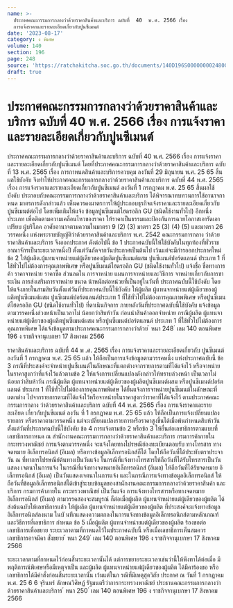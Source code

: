 ```yaml
---
name: >-
  ประกาศคณะกรรมการกลางว่าด้วยราคาสินค้าและบริการ ฉบับที่  40  พ.ศ. 2566 เรื่อง 
  การแจ้งราคาและรายละเอียดเกี่ยวกับปูนซีเมนต์
date: '2023-08-17'
category: ง พิเศษ
volume: 140
section: 196
page: 248
source: 'https://ratchakitcha.soc.go.th/documents/140D196S0000000024800.pdf'
draft: true
---
```


# ประกาศคณะกรรมการกลางว่าด้วยราคาสินค้าและบริการ ฉบับที่  40  พ.ศ. 2566 เรื่อง  การแจ้งราคาและรายละเอียดเกี่ยวกับปูนซีเมนต์

ประกาศคณะกรรมการกลางว่าด้วยราคาสินค้าและบริการ ฉบับที่ 40 พ.ศ. 2566 เรื่อง การแจ้งราคาและรายละเอียดเกี่ยวกับปูนซีเมนต์ โดยที่ประกาศคณะกรรมการกลางว่าด้วยราคาสินค้าและบริการ ฉบับที่ 13 พ.ศ. 2565 เรื่อง การกาหนดสินค้าและบริการควบคุม ลงวันที่ 29 มิถุนายน พ.ศ. 25 65 สิ้นผลใช้บังคับ จึงทำให้ประกาศคณะกรรมการกลางว่าด้วยราคาสินค้าและบริการ ฉบับที่ 44 พ.ศ. 2565 เรื่อง การแจ้งราคาและรายละเอียดเกี่ยวกับปูนซีเมนต์ ลงวันที่ 1 กรกฎาคม พ.ศ. 25 65 สิ้นผลใช้บังคับ ประกอบกับคณะกรรมการกลางว่าด้วยราคาสินค้าและบริการ ได้พิจารณาทบทวนการใช้อานาจกาหนด มาตรการดังกล่าวแล้ว เห็นควรคงมาตรการให้ผู้ประกอบธุรกิจแจ้งราคาและรายละเอียดเกี่ยวกับ ปูนซีเมนต์ต่อไป โดยเพิ่มเติมให้แจ้ง ข้อมูลปูนซีเมนต์ไฮดรอลิก GU (ชนิดใช้งานทั่วไป) อีกหนึ่งประเภท เพื่อติดตามความเคลื่อนไหวของราคา ให้ราคาเป็นธรรมและป้องกันการฉวยโอกาสเอารัดเอาเปรียบ ผู้บริโภค อาศัยอานาจตามความในมาตรา 9 (2) (3) มาตรา 25 (3) (4) (5) และมาตรา 26 วรรคหนึ่ง แห่งพระราชบัญญัติว่าด้วยราคาสินค้าและบริการ พ.ศ. 2542 คณะกรรมการกลาง ว่าด้วยราคาสินค้าและบริการ จึงออกประกาศ ดังต่อไปนี้ ข้อ 1 ประกาศฉบับนี้ให้ใช้บังคับในทุกท้องที่ทั่วราชอาณาจักรเป็นระยะเวลาหนึ่งปี ตั้งแต่วันถัดจากวันประกาศเป็นต้นไป เว้นแต่จะมีกำรออกประกาศใหม่ ข้อ 2 ให้ผู้ผลิต.ผู้แทนจาหน่ายแต่ผู้เดียวของผู้ผลิตปูนซีเมนต์ผสม ปูนซีเมนต์ปอร์ตแลนด์ ประเภท 1 ที่ใช้ทั่วไปไม่ต้องการคุณภาพพิเศษ หรือปูนซีเมนต์ไฮดรอลิก GU (ชนิดใช้งานทั่วไป) แจ้งชื่อ ชื่อทางการค้า ราคาจาหน่าย ราคาซื้อ ส่วนลดใน การจาหน่าย แผนการจาหน่ายและวิธีการ จาหน่ายเกี่ยวกับการชาระเงิน การส่งเสริมการจาหน่าย ขนาด น้าหนักต่อหน่วยที่เป็นอยู่ในวันที่ ประกาศฉบับนี้ใช้บังคับ โดยให้แจ้งภายในสามสิบวันตั้งแต่วันที่ประกาศฉบับนี้ใช้บังคับ ให้ผู้ผลิต ผู้แทนจาหน่ายแต่ผู้เดียวของผู้ผลิตปูนซีเมนต์ผสม ปูนซีเมนต์ปอร์ตแลนด์ประเภท 1 ที่ใช้ทั่วไปไม่ต้องการคุณภาพพิเศษ หรือปูนซีเมนต์ไฮดรอลิก GU (ชนิดใช้งานทั่วไป) ที่ดาเนินกิจการ ภายหลังวันที่ประกาศฉบับนี้ใช้บังคับ แจ้งข้อมูลตามวรรคหนึ่งล่วงหน้าเป็นเวลาไม่ น้อยกว่าสิบห้าวัน ก่อนนำสินค้าออกจำหน่าย กรณีผู้ผลิต ผู้แทนจาหน่ายแต่ผู้เดียวของผู้ผลิตปูนซีเมนต์ผสม หรือปูนซีเมนต์ปอร์ตแลนด์ ประเภท 1 ที่ใช้ทั่วไปไม่ต้องการคุณภาพพิเศษ ได้แจ้งข้อมูลตามประกาศคณะกรรมการกลางว่าด้วย ้ หนา 248 ่ เลม 140 ตอนพิเศษ 196 ง ราชกิจจานุเบกษา 17 สิงหาคม 2566

ราคาสินค้าและบริการ ฉบับที่ 44 พ .ศ. 2565 เรื่อง การแจ้งราคาและรายละเอียดเกี่ยวกับ ปูนซีเมนต์ ลงวันที่ 1 กรกฎาคม พ.ศ. 25 65 แล้ว ให้ถือเป็นการแจ้งข้อมูลตามวรรคหนึ่ง แห่งประกาศฉบับนี้ ข้อ 3 กรณีที่ประสงค์จะจำหน่ายปูนซีเมนต์ในลักษณะที่แตกต่างจากรายการตามที่ได้แจ้งไว้ หรือจาหน่ายในราคาสูงกว่าที่แจ้งไว้แล้วตามข้อ 2 ให้แจ้งการเปลี่ยนแปลงดังกล่าวให้ทราบล่วงหน้า เป็นเวลาไม่น้อยกว่าสิบห้าวัน กรณีผู้ผลิต ผู้แทนจาหน่ายแต่ผู้เดียวของผู้ผลิตปูนซีเมนต์ผสม หรือปูนซีเมนต์ปอร์ตแลนด์ ประเภท 1 ที่ใช้ทั่วไปไม่ต้องการคุณภาพพิเศษ ได้ยื่นแจ้งการจาหน่ายปูนซีเมนต์ในลักษณะที่แตกต่าง ไปจากรายการตามที่ได้แจ้งไว้หรือจาหน่ายในราคาสูงกว่าราคาที่ได้แจ้งไว้ ตามประกาศคณะกรรมการกลาง ว่าด้วยราคาสินค้าและบริการ ฉบับที่ 44 พ.ศ. 2565 เรื่อง การแจ้งราคาและรายละเอียด เกี่ยวกับปูนซีเมนต์ ลงวัน ที่ 1 กรกฎาคม พ.ศ. 25 65 แล้ว ให้ถือเป็นการแจ้งเปลี่ยนแปลงรายการ หรือราคาตามวรรคหนึ่ง แต่จะเปลี่ยนแปลงรายการหรือราคาสูงขึ้นได้เมื่อพ้นกำหนดสิบห้าวัน ตั้งแต่วันที่ประกาศฉบับนี้ใช้บังคับ ข้อ 4 การแจ้งตามข้อ 2 หรือข้อ 3 ให้ยื่นต่อเลขาธิการตามแบบที่เลขาธิการกาหนด ณ สำนักงานคณะกรรมการกลางว่าด้วยราคาสินค้าและบริการ กรมการค้าภายใน กระทรวงพาณิชย์ การแจ้งตามวรรคหนึ่ง จะแจ้งโดยทางไปรษณีย์ลงทะเบียนตอบรับ ทางโทรสาร ทางจดหมาย อิเล็กทรอนิกส์ (อีเมล) หรือทางข้อมูลอิเล็กทรอนิกส์ก็ได้ โดยให้ถือวันที่ได้ประทับตราประจาวัน ณ ที่ทาการไปรษณีย์ต้นทางเป็นวันแจ้ง ในกรณีที่แจ้งทางโทรสารให้ถือวันที่ได้รับโทรสารเป็นวันแสดง เจตนาในการแจ้ง ในกรณีที่แจ้งทางจดหมายอิเล็กทรอนิกส์ (อีเมล) ให้ถือวันที่ได้รับจดหมาย อิ เล็กทรอนิกส์ (อีเมล) เป็นวันแสดงเจตนาในการแจ้ง และในกรณีการแจ้งทางข้อมูลอิเล็กทรอนิกส์ ให้ถือวันที่ข้อมูลอิเล็กทรอนิกส์ได้เข้าสู่ระบบข้อมูลของสานักงานคณะกรรมการกลางว่าด้วยราคาสินค้า และบริการ กรมการค้าภายใน กระทรวงพาณิชย์ เป็นวันแจ้ง การแจ้งทางโทรสารหรือทางจดหมายอิเล็กทรอนิกส์ (อีเมล) ตามวรรคสองจะสมบูรณ์ ก็ต่อเมื่อผู้ผลิต ผู้แทนจำหน่ายแต่ผู้เดียวของผู้ผลิต ได้ส่งต้นฉบับให้เลขาธิการแล้ว ให้ผู้ผลิต ผู้แทนจำหน่ายแต่ผู้เดียวของผู้ผลิต ที่ประสงค์จะแจ้งทางข้อมูลอิเล็กทรอนิกส์ลงนาม ในบั นทึกแสดงความตกลงในการแจ้งทางข้อมูลอิเล็กทรอนิกส์ตามหลักเกณฑ์และวิธีการที่เลขาธิการ กำหนด ข้อ 5 เมื่อผู้ผลิต ผู้แทนจำหน่ายแต่ผู้เดียวของผู้ผลิต ร้องขอต่อเลขาธิการเพื่อขยาย ระยะเวลาตามที่กาหนดไว้ในประกาศฉบับนี้ หรือเมื่อเลขาธิการเห็นสมควร เลขาธิการอาจมีคา สั่งขยาย ้ หนา 249 ่ เลม 140 ตอนพิเศษ 196 ง ราชกิจจานุเบกษา 17 สิงหาคม 2566

ระยะเวลาตามที่กาหนดไว้ก่อนสิ้นระยะเวลานั้นได้ แต่การขยายระยะเวลาเช่นว่านี้ให้พึงทาได้ต่อเมื่อ มีพฤติการณ์พิเศษหรือมีเหตุจาเป็น และผู้ผลิต ผู้แทนจาหน่ายแต่ผู้เดียวของผู้ผลิต ได้มีคาร้องขอ หรือเลขาธิการได้มีคำสั่งก่อนสิ้นระยะเวลานั้น เว้นแต่ในก รณีที่มีเหตุสุดวิสัย ประกาศ ณ วันที่ 1 กรกฎาคม พ.ศ. 25 6 6 จุรินทร์ ลักษณวิศิษฏ์ รัฐมนตรีว่าการกระทรวงพาณิชย์ ประธานคณะกรรมการกลางว่าด้วยราคาสินค้าและบริการ ้ หนา 250 ่ เลม 140 ตอนพิเศษ 196 ง ราชกิจจานุเบกษา 17 สิงหาคม 2566
